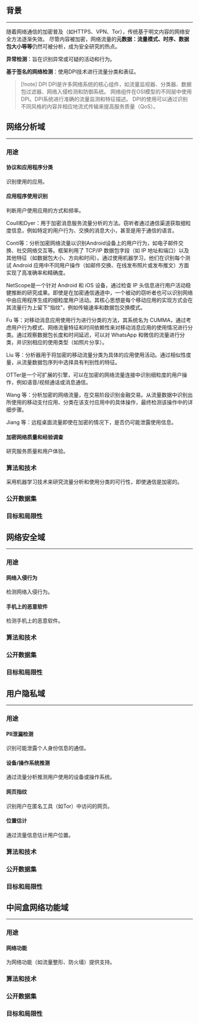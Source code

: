 
## 背景
***

随着网络通信的加密普及（如HTTPS、VPN、Tor），传统基于明文内容的网络安全方法逐渐失效。
尽管内容被加密，网络流量的**元数据：流量模式、时序、数据包大小等等**仍然可被分析，成为安全研究的热点。

**异常检测**：旨在识别异常或可疑的活动和行为。

**基于签名的网络检测**：使用DPI技术进行流量分类和表征。

>[!note] DPI
>DPI是许多网络系统的核心组件，如流量监视器、分类器、数据包过滤器、网络入侵检测和防御系统。
>网络组件在OSI模型的不同层中使用DPI。DPI系统进行准确的流量监测和特征描述。
>DPI的使用可以通过识别不同风格的内容并相应地流式传输来提高服务质量（QoS）。

## 网络分析域
***

### 用途

#### 协议和应用程序分类

识别使用的应用。

#### 应用程序使用识别

判断用户使用应用的方式和频率。

Coull和Dyer：用于加密消息服务流量分析的方法。窃听者通过通信渠道获取细粒度信息，例如特定的用户行为、交换的消息大小，甚至是用于通信的语言。

Conti等：分析加密网络流量以识别Android设备上的用户行为，如电子邮件交换、社交网络交互等。框架利用了 TCP/IP 数据包字段（如 IP 地址和端口）以及其他特征（如数据包大小、方向和时间）。通过使用机器学习，他们在识别每个测试 Android 应用中不同用户操作（如邮件交换、在线发布照片或发布推文）方面实现了高准确率和精确度。

NetScope是一个针对 Android 和 iOS 设备，通过检查 IP 头信息进行用户活动稳健推断的研究成果。即使是在加密通信通道中，一个被动的窃听者也可以识别网络中由应用程序生成的细粒度用户活动。其核心思想是每个移动应用的实现方式会在其流量行为上留下“指纹”，例如传输速率和数据包交换模式。

Fu 等：对移动消息应用使用行为进行分类的方法，其系统名为 CUMMA，通过考虑用户行为模式、网络流量特征和时间依赖性来对移动消息应用的使用情况进行分类。通过观察数据包长度和时间延迟，可以对 WhatsApp 和微信的流量进行分类，并识别相应的使用类型（如照片分享）。

Liu 等：分析器用于将加密的移动流量分类为具体的应用使用活动。通过相似性度量，从流量数据包序列中选择具有判别性的特征。

OTTer是一个可扩展的引擎，可以在加密的网络流量连接中识别细粒度的用户操作，例如语音/视频通话或消息通信。

Wang 等：分析加密的网络流量，在交易阶段识别金融交易。从流量数据中识别出所使用的移动支付应用、分类在该支付应用中的具体操作，最终检测该操作中的详细步骤。

Jiang 等：远程桌面流量即使在加密的情况下，是否仍可能泄露使用信息。
#### 加密网络质量和经验调查

研究服务质量和用户体验。

### 算法和技术

采用机器学习技术来研究流量分析和使用分类的可行性，即使通信是加密的。

### 公开数据集



### 目标和局限性



## 网络安全域
***

### 用途

#### 网络入侵行为

检测网络入侵行为。

#### 手机上的恶意软件

检测手机上的恶意软件。

### 算法和技术

### 公开数据集

### 目标和局限性

## 用户隐私域
***

### 用途

#### PII泄漏检测

识别可能泄露个人身份信息的通信。

#### 设备/操作系统推测

通过流量分析推测用户使用的设备或操作系统。

#### 网页指纹

识别用户在匿名工具（如Tor）中访问的网页。

#### 位置估计

通过流量信息估计用户位置。

### 算法和技术

### 公开数据集

### 目标和局限性


## 中间盒网络功能域
***

### 用途

#### 网络功能

为网络功能（如流量整形、防火墙）提供支持。

### 算法和技术

### 公开数据集

### 目标和局限性

